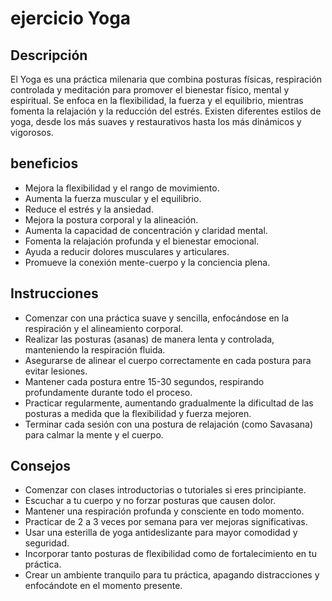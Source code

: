 # ejercicio Yoga

## Descripción
El Yoga es una práctica milenaria que combina posturas físicas, respiración controlada y meditación para promover el bienestar físico, mental y espiritual. Se enfoca en la flexibilidad, la fuerza y el equilibrio, mientras fomenta la relajación y la reducción del estrés. Existen diferentes estilos de yoga, desde los más suaves y restaurativos hasta los más dinámicos y vigorosos.


## beneficios
- Mejora la flexibilidad y el rango de movimiento.
- Aumenta la fuerza muscular y el equilibrio.
- Reduce el estrés y la ansiedad.
- Mejora la postura corporal y la alineación.
- Aumenta la capacidad de concentración y claridad mental.
- Fomenta la relajación profunda y el bienestar emocional.
- Ayuda a reducir dolores musculares y articulares.
- Promueve la conexión mente-cuerpo y la conciencia plena.

## Instrucciones
- Comenzar con una práctica suave y sencilla, enfocándose en la respiración y el alineamiento corporal.
- Realizar las posturas (asanas) de manera lenta y controlada, manteniendo la respiración fluida.
- Asegurarse de alinear el cuerpo correctamente en cada postura para evitar lesiones.
- Mantener cada postura entre 15-30 segundos, respirando profundamente durante todo el proceso.
- Practicar regularmente, aumentando gradualmente la dificultad de las posturas a medida que la flexibilidad y fuerza mejoren.
- Terminar cada sesión con una postura de relajación (como Savasana) para calmar la mente y el cuerpo.

## Consejos
- Comenzar con clases introductorias o tutoriales si eres principiante.
- Escuchar a tu cuerpo y no forzar posturas que causen dolor.
- Mantener una respiración profunda y consciente en todo momento.
- Practicar de 2 a 3 veces por semana para ver mejoras significativas.
- Usar una esterilla de yoga antideslizante para mayor comodidad y seguridad.
- Incorporar tanto posturas de flexibilidad como de fortalecimiento en tu práctica.
- Crear un ambiente tranquilo para tu práctica, apagando distracciones y enfocándote en el momento presente.
